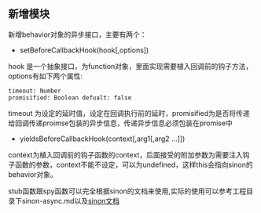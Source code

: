 ## 新增模块

新增behavior对象的异步接口，主要有两个：

* setBeforeCallbackHook(hook[,options])

hook 是一个抽象接口，为function对象，里面实现需要植入回调前的钩子方法，options有如下两个属性:

	timeout: Number
	promisified: Boolean defualt: false

timeout 为设定的延时值，设定在回调执行前的延时，promisified为是否将传递给回调传递proimse包装的异步信息，传递异步信息必须包装在promise中

* yieldsBeforeCallbackHook(context[,arg1[,arg2 ...]])

context为植入回调前的钩子函数的context，后面接受的附加参数为需要注入钩子函数的参数，context不能不设定，可以为undefined，这样this会指向sinon的behavior对象。

stub函数跟spy函数可以完全根据sinon的文档来使用,实际的使用可以参考工程目录下sinon-async.md以及[sinon文档][1]



[1]: http://sinonjs.org/docs/